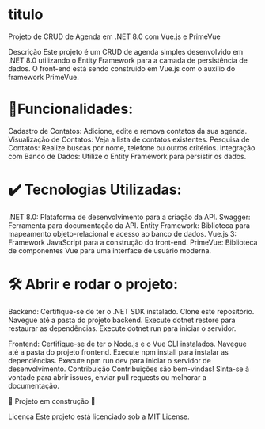 # titulo
Projeto de CRUD de Agenda em .NET 8.0 com Vue.js e PrimeVue

Descrição
Este projeto é um CRUD de agenda simples desenvolvido em .NET 8.0 utilizando o Entity Framework para a camada de persistência de dados. O front-end está sendo construído em Vue.js com o auxílio do framework PrimeVue.


# :hammer:Funcionalidades:
Cadastro de Contatos: Adicione, edite e remova contatos da sua agenda.
Visualização de Contatos: Veja a lista de contatos existentes.
Pesquisa de Contatos: Realize buscas por nome, telefone ou outros critérios.
Integração com Banco de Dados: Utilize o Entity Framework para persistir os dados.

# :heavy_check_mark: Tecnologias Utilizadas:
.NET 8.0: Plataforma de desenvolvimento para a criação da API.
Swagger: Ferramenta para documentação da API.
Entity Framework: Biblioteca para mapeamento objeto-relacional e acesso ao banco de dados.
Vue.js 3: Framework JavaScript para a construção do front-end.
PrimeVue: Biblioteca de componentes Vue para uma interface de usuário moderna.

# 🛠️ Abrir e rodar o projeto:
Backend:
Certifique-se de ter o .NET SDK instalado.
Clone este repositório.
Navegue até a pasta do projeto backend.
Execute dotnet restore para restaurar as dependências.
Execute dotnet run para iniciar o servidor.

Frontend:
Certifique-se de ter o Node.js e o Vue CLI instalados.
Navegue até a pasta do projeto frontend.
Execute npm install para instalar as dependências.
Execute npm run dev para iniciar o servidor de desenvolvimento.
Contribuição
Contribuições são bem-vindas! Sinta-se à vontade para abrir issues, enviar pull requests ou melhorar a documentação.

:construction: Projeto em construção :construction:

Licença
Este projeto está licenciado sob a MIT License.
